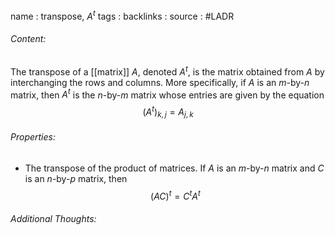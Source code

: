 name : transpose, $A^t$
tags : 
backlinks : 
source : #LADR

###### Content:
The transpose of a [[matrix]] $A$, denoted $A^t$, is the matrix obtained from $A$ by interchanging the rows and columns. More specifically, if $A$ is an *m*-by-*n* matrix, then $A^t$ is the *n*-by-*m* matrix whose entries are given by the equation $$(A^t)_{k,j} = A_{j,k}$$

###### Properties:
- The transpose of the product of matrices. If $A$ is an *m*-by-*n* matrix and $\textit{C}$ is an *n*-by-*p* matrix, then $$(AC)^t=C^tA^t$$

###### Additional Thoughts:
